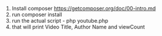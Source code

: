 1. Install composer
   https://getcomposer.org/doc/00-intro.md
2. run composer install
3. run the actual script - php youtube.php
4. that will print Video Title, Author Name and viewCount